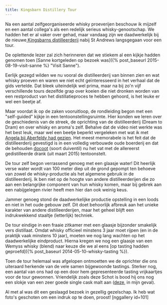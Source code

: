 ```yaml
---
title: Kingsbarn Distillery Tour
---
```

Na een aantal zelfgeorganiseerde whisky proeverijen beschouw ik mijzelf en een aantal collega's als een redelijk serieus whisky-genootschap. We hadden het er al vaker over gehad, maar vandaag zijn we daadwerkelijk bij de nieuwe[ Kingsbarns distilleerderij](http://www.kingsbarnsdistillery.com/distillery/) nabij St Andrews langsgegaan voor een tour.

De oplettende lezer zal zich herinneren dat we stiekem al een kijkje hadden genomen toen [Sanne kortgeleden op bezoek was]({% post_baseurl 2015-08-19-visit-sanne %} "Visit Sanne").

Eerlijk gezegd wilden we nu vooral de distilleerderij van binnen zien en wat whisky proeven en waren we niet echt geïnteresseerd in het verhaal dat de gids vertelde. Dat bleek uiteindelijk wel prima, maar na bij zo'n vijf verschillende tours dezelfde grap over koeien die niet dronken worden van een restproduct van het distillatieproces te hebben gehoord, is het leuke er wel een beetje af.

Maar voordat ik op de zaken vooruitloop, de rondleiding begon met een "self-guided" kijkje in een tentoonstellingsruimte. Hier konden we leren over de geschiedenis van de streek, de oprichting van de distilleerderij (Dream to Dram) en over whisky en aroma's zelf. Behalve dat de video niet werkte was het best leuk, maar wel een beetje beperkt vergeleken met wat ik met [Angela bij Aberfeldy had gezien](?p=2131 "Bezoek Angela"). Het meest memorabele is het feit dat de distilleerderij gevestigd is in een volledig verbouwde oude boerderij en dat de behouden [docoot](https://en.wikipedia.org/wiki/Dovecote) (soort duiventil) nu het vat met de allereerst gedistilleerde drank (uit maart 2015) tentoonstelt.

De tour zelf begon verrassend genoeg met een glaasje water! Dit heerlijk verse water wordt van 100 meter diep uit de grond gepompt ten behoeve van zowel de whisky-productie als het algemene gebruik in de distilleerderij. Ik ben niet op de hoogte van andere distilleerderijen die zo aan een belangrijke component van hun whisky komen, maar bij gebrek aan een nabijgelegen rivier heeft men hier dan ook weinig keus.

Jammer genoeg stond de daadwerkelijke productie opstelling in een loods en niet in het oude gebouw zelf. Dit doet behoorlijk afbreuk aan het unieke karakter van andere distilleerderijen, maar het geheel blijft een indrukwekkend staaltje (letterlijk) techniek.

De tour eindige in een fraaie zitkamer met een glaasje bijzonder smakelijk vers distillaat. Omdat whisky officieel minstens 3 jaar moet rijpen (en in de praktijk vaak minstens 10 jaar), moeten we nog lang wachten op het daadwerkelijke eindproduct. Hierna kregen we nog een glaasje van een Wemyss whisky (blend) naar keuze die we al eens [op tasting hadden geproefd]({% post_baseurl 2014-05-10-whisky-tasting %}).

Toen de tour helemaal was afgelopen ontmoetten we de oprichter die ons uiteraard herkende van de vele samen bijgewoonde tastings. Sterker nog, een aantal van ons had op een door hem gepresenteerde tasting vrijkaartjes voor de tour gewonnen. Vriendelijk zoals deze Schot is bood hij ons nog een slokje van een zeer goede single cask malt aan ([deze](http://www.kingsbarnsdistillery.com/shop/product/waves-of-pepper-70cl), in mijn geval).

Al met al was dit een geslaagd bezoek in gezellig gezelschap. Ik heb wat foto's geschoten om een indruk op te doen, proost!
[nggallery id=101]
